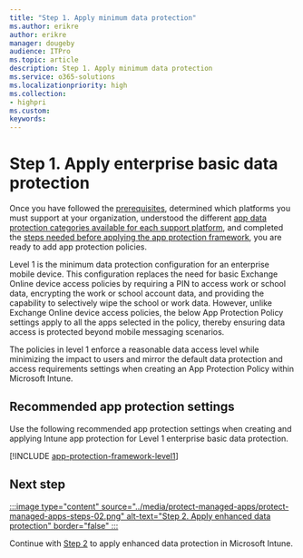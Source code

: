 ```yaml
---
title: "Step 1. Apply minimum data protection"
ms.author: erikre
author: erikre
manager: dougeby
audience: ITPro
ms.topic: article
description: Step 1. Apply minimum data protection
ms.service: o365-solutions
ms.localizationpriority: high
ms.collection:
- highpri
ms.custom:
keywords:
---
```


# Step 1. Apply enterprise basic data protection

Once you have followed the [prerequisites](apps-protect-overview.md#prerequisites), determined which platforms you must support at your organization, understood the different [app data protection categories available for each support platform](/microsoft-365/solutions/apps-protect-overview#app-protection-categories-by-platform), and completed the [steps needed before applying the app protection framework](apps-protect-framework.md#steps-before-applying-the-app-protection-framework), you are ready to add app protection policies. 

Level 1 is the minimum data protection configuration for an enterprise mobile device. This configuration replaces the need for basic Exchange Online device access policies by requiring a PIN to access work or school data, encrypting the work or school account data, and providing the capability to selectively wipe the school or work data. However, unlike Exchange Online device access policies, the below App Protection Policy settings apply to all the apps selected in the policy, thereby ensuring data access is protected beyond mobile messaging scenarios.

The policies in level 1 enforce a reasonable data access level while minimizing the impact to users and mirror the default data protection and access requirements settings when creating an App Protection Policy within Microsoft Intune.

## Recommended app protection settings

Use the following recommended app protection settings when creating and applying Intune app protection for Level 1 enterprise basic data protection.

[!INCLUDE [app-protection-framework-level1](~/../_memdocs/memdocs/intune/includes/app-protection-framework-level1.md)]

## Next step

[:::image type="content" source="../media/protect-managed-apps/protect-managed-apps-steps-02.png" alt-text="Step 2. Apply enhanced data protection" border="false" :::](apps-protect-step-2.md)

Continue with [Step 2](apps-protect-step-2.md) to apply enhanced data protection in Microsoft Intune.
